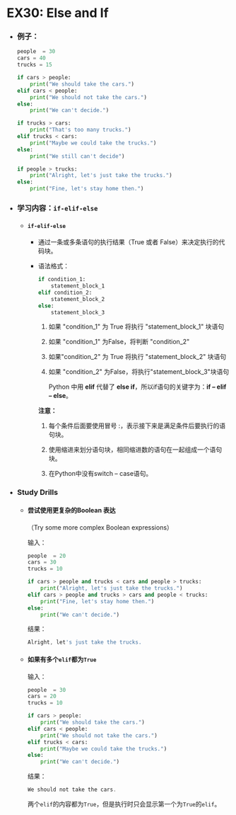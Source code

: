 # EX30: Else and If 

* ### 例子：

  ```python
  people  = 30
  cars = 40
  trucks = 15
  
  if cars > people:
      print("We should take the cars.")
  elif cars < people:
      print("We should not take the cars.")
  else:
      print("We can't decide.")
  
  if trucks > cars:
      print("That's too many trucks.")
  elif trucks < cars:
      print("Maybe we could take the trucks.")
  else:
      print("We still can't decide")
  
  if people > trucks:
      print("Alright, let's just take the trucks.")
  else:
      print("Fine, let's stay home then.")
  ```
  
* ### 学习内容：`if-elif-else`

  * #### `if-elif-else`

    * 通过一条或多条语句的执行结果（True 或者 False）来决定执行的代码块。

    * 语法格式：
  
        ```python
        if condition_1:
            statement_block_1
        elif condition_2:
            statement_block_2
        else:
            statement_block_3
        ```
    
        1. 如果 "condition_1" 为 True 将执行 "statement_block_1" 块语句
    
        2. 如果 "condition_1" 为False，将判断 "condition_2"
    
        3. 如果"condition_2" 为 True 将执行 "statement_block_2" 块语句
    
        4. 如果 "condition_2" 为False，将执行"statement_block_3"块语句
    
           Python 中用 **elif** 代替了 **else if**，所以if语句的关键字为：**if – elif – else**。
    
        **注意：**
    
        1. 每个条件后面要使用冒号 :，表示接下来是满足条件后要执行的语句块。
    
        2. 使用缩进来划分语句块，相同缩进数的语句在一起组成一个语句块。
    
        3. 在Python中没有switch – case语句。
  
* ### Study Drills

  * #### 尝试使用更复杂的Boolean 表达

    （Try some more complex Boolean expressions）

    输入：
    
    ```python
    people  = 20
    cars = 30
    trucks = 10
    
    if cars > people and trucks < cars and people > trucks:
        print("Alright, let's just take the trucks.")
    elif cars > people and trucks > cars and people < trucks:
        print("Fine, let's stay home then.")
    else:
        print("We can't decide.")
    ```
    
    结果：
    
    ```powershell
    Alright, let's just take the trucks.
    ```
    
  * #### 如果有多个`elif`都为`True`
    
    输入：
    
    ```python
    people  = 30
    cars = 20
    trucks = 10
    
    if cars > people:
        print("We should take the cars.")
    elif cars < people:
        print("We should not take the cars.")
    elif trucks < cars:
        print("Maybe we could take the trucks.")
    else:
        print("We can't decide.")
    ```
    
    结果：
    
    ```powershell
    We should not take the cars.
    ```
    
    两个`elif`的内容都为`True`，但是执行时只会显示第一个为`True`的`elif`。
  


